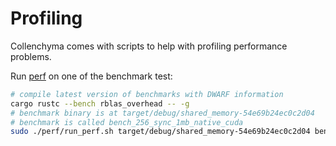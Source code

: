 # Profiling

Collenchyma comes with scripts to help with profiling performance problems.

Run [perf](http://www.brendangregg.com/perf.html) on one of the benchmark test:

```sh
# compile latest version of benchmarks with DWARF information
cargo rustc --bench rblas_overhead -- -g
# benchmark binary is at target/debug/shared_memory-54e69b24ec0c2d04
# benchmark is called bench_256_sync_1mb_native_cuda
sudo ./perf/run_perf.sh target/debug/shared_memory-54e69b24ec0c2d04 bench_256_sync_1mb_native_cuda # perf needs sudo
```
